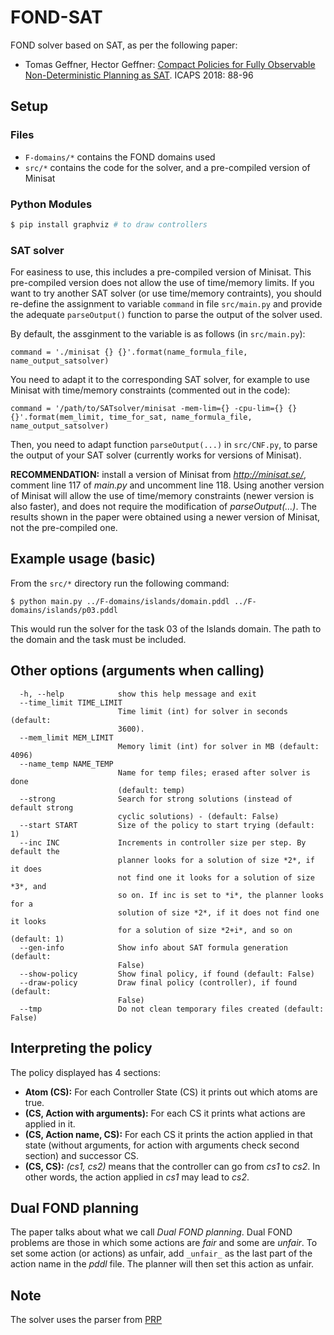 # FOND-SAT

FOND solver based on SAT, as per the following paper:

* Tomas Geffner, Hector Geffner: [Compact Policies for Fully Observable Non-Deterministic Planning as SAT](https://arxiv.org/pdf/1806.09455.pdf). ICAPS 2018: 88-96

## Setup

### Files

- `F-domains/*` contains the FOND domains used
- `src/*` contains the code for the solver, and a pre-compiled version of Minisat

### Python Modules

```bash
$ pip install graphviz # to draw controllers
```

### SAT solver

For easiness to use, this includes a pre-compiled version of Minisat. This pre-compiled version does not allow the use of time/memory limits. If you want to try another SAT solver (or use time/memory contraints), you should re-define the assignment to variable `command` in file `src/main.py` and provide the adequate `parseOutput()` function to parse the output of the solver used.

By default, the assginment to the variable is as follows (in `src/main.py`):

    command = './minisat {} {}'.format(name_formula_file, name_output_satsolver)

You need to adapt it to the corresponding SAT solver, for example to use Minisat with time/memory constraints (commented out in the code):

    command = '/path/to/SATsolver/minisat -mem-lim={} -cpu-lim={} {} {}'.format(mem_limit, time_for_sat, name_formula_file, name_output_satsolver)

Then, you need to adapt function `parseOutput(...)` in `src/CNF.py`, to parse the output of your SAT solver  (currently works for versions of Minisat).

**RECOMMENDATION:** install a version of Minisat from *http://minisat.se/*, comment line 117 of *main.py* and uncomment line 118. Using another version of Minisat will allow the use of time/memory constraints (newer version is also faster), and does not require the modification of *parseOutput(...)*. The results shown in the paper were obtained using a newer version of Minisat, not the pre-compiled one.



## Example usage (basic)

From the `src/*` directory run the following command:


```shell
$ python main.py ../F-domains/islands/domain.pddl ../F-domains/islands/p03.pddl
```

This would run the solver for the task 03 of the Islands domain. The path to the domain and the task must be included.

## Other options (arguments when calling)

```shell
  -h, --help            show this help message and exit
  --time_limit TIME_LIMIT
                        Time limit (int) for solver in seconds (default:
                        3600).
  --mem_limit MEM_LIMIT
                        Memory limit (int) for solver in MB (default: 4096)
  --name_temp NAME_TEMP
                        Name for temp files; erased after solver is done
                        (default: temp)
  --strong              Search for strong solutions (instead of default strong
                        cyclic solutions) - (default: False)
  --start START         Size of the policy to start trying (default: 1)
  --inc INC             Increments in controller size per step. By default the
                        planner looks for a solution of size *2*, if it does
                        not find one it looks for a solution of size *3*, and
                        so on. If inc is set to *i*, the planner looks for a
                        solution of size *2*, if it does not find one it looks
                        for a solution of size *2+i*, and so on (default: 1)
  --gen-info            Show info about SAT formula generation (default:
                        False)
  --show-policy         Show final policy, if found (default: False)
  --draw-policy         Draw final policy (controller), if found (default:
                        False)
  --tmp                 Do not clean temporary files created (default: False)
```


## Interpreting the policy

The policy displayed has 4 sections:

- **Atom (CS):** For each Controller State (CS) it prints out which atoms are true.
- **(CS, Action with arguments):** For each CS it prints what actions are applied in it.
- **(CS, Action name, CS):** For each CS it prints the action applied in that state (without arguments, for action with arguments check second section) and successor CS.
- **(CS, CS):** *(cs1, cs2)* means that the controller can go from *cs1* to *cs2*. In other words, the action applied in *cs1* may lead to *cs2*. 


## Dual FOND planning

The paper talks about what we call *Dual FOND planning*. Dual FOND problems are those in which some actions are *fair* and some are *unfair*. To set some action (or actions) as unfair, add `_unfair_` as the last part of the action name in the *pddl* file. The planner will then set this action as unfair.

## Note
The solver uses the parser from [PRP](https://bitbucket.org/haz/planner-for-relevant-policies/wiki/Home)
